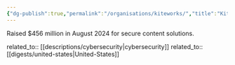 ```yaml
---
{"dg-publish":true,"permalink":"/organisations/kiteworks/","title":"Kiteworks"}
---
```



Raised $456 million in August 2024 for secure content solutions.

related_to:: [[descriptions/cybersecurity\|cybersecurity]]
related_to:: [[digests/united-states\|United-States]]
